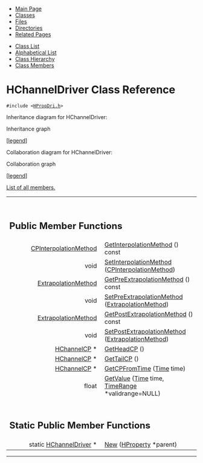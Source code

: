 <div class="tabs">

- [Main Page](index.md)
- <span id="current">[Classes](annotated.md)</span>
- [Files](files.md)
- [Directories](dirs.md)
- [Related Pages](pages.md)

</div>

<div class="tabs">

- [Class List](annotated.md)
- [Alphabetical List](classes.md)
- [Class Hierarchy](hierarchy.md)
- [Class Members](functions.md)

</div>

# HChannelDriver Class Reference

`#include <`<a href="HPropDri_8h-source.md" class="el"><code>HPropDri.h</code></a>`>`

Inheritance diagram for HChannelDriver:

<span class="image placeholder" original-image-src="classHChannelDriver__inherit__graph.gif" original-image-title="" border="0" usemap="#HChannelDriver__inherit__map">Inheritance graph</span>

\[[legend](graph_legend.md)\]

Collaboration diagram for HChannelDriver:

<span class="image placeholder" original-image-src="classHChannelDriver__coll__graph.gif" original-image-title="" border="0" usemap="#HChannelDriver__coll__map">Collaboration graph</span>

\[[legend](graph_legend.md)\]

[List of all members.](classHChannelDriver-members.md)

<table data-border="0" data-cellpadding="0" data-cellspacing="0">
<colgroup>
<col style="width: 50%" />
<col style="width: 50%" />
</colgroup>
<tbody>
<tr>
<td></td>
<td></td>
</tr>
<tr>
<td colspan="2"><br />
&#10;<h2 id="public-member-functions">Public Member Functions</h2></td>
</tr>
<tr>
<td class="memItemLeft" style="text-align: right;" data-nowrap="" data-valign="top"><a href="CPInterp_8h.md#9294a500dc6f913ae6b63633fa4e8236" class="el">CPInterpolationMethod</a> </td>
<td class="memItemRight" data-valign="bottom"><a href="classHChannelDriver.md#3a9524907fd7628a15178f0ecc351cfa" class="el">GetInterpolationMethod</a> () const</td>
</tr>
<tr>
<td class="memItemLeft" style="text-align: right;" data-nowrap="" data-valign="top">void </td>
<td class="memItemRight" data-valign="bottom"><a href="classHChannelDriver.md#108ad82cc69c9fe4558afd7e297d69b9" class="el">SetInterpolationMethod</a> (<a href="CPInterp_8h.md#9294a500dc6f913ae6b63633fa4e8236" class="el">CPInterpolationMethod</a>)</td>
</tr>
<tr>
<td class="memItemLeft" style="text-align: right;" data-nowrap="" data-valign="top"><a href="CPInterp_8h.md#a9ebaf7fd7d5c61ab5c70c443b15f1af" class="el">ExtrapolationMethod</a> </td>
<td class="memItemRight" data-valign="bottom"><a href="classHChannelDriver.md#2546c3cf7996bef7910f43f2daf780ad" class="el">GetPreExtrapolationMethod</a> () const</td>
</tr>
<tr>
<td class="memItemLeft" style="text-align: right;" data-nowrap="" data-valign="top">void </td>
<td class="memItemRight" data-valign="bottom"><a href="classHChannelDriver.md#a6028cb528dc72f4429c6ed014dd247e" class="el">SetPreExtrapolationMethod</a> (<a href="CPInterp_8h.md#a9ebaf7fd7d5c61ab5c70c443b15f1af" class="el">ExtrapolationMethod</a>)</td>
</tr>
<tr>
<td class="memItemLeft" style="text-align: right;" data-nowrap="" data-valign="top"><a href="CPInterp_8h.md#a9ebaf7fd7d5c61ab5c70c443b15f1af" class="el">ExtrapolationMethod</a> </td>
<td class="memItemRight" data-valign="bottom"><a href="classHChannelDriver.md#fc051bbb8493eaef2d686f27ee6bc3f6" class="el">GetPostExtrapolationMethod</a> () const</td>
</tr>
<tr>
<td class="memItemLeft" style="text-align: right;" data-nowrap="" data-valign="top">void </td>
<td class="memItemRight" data-valign="bottom"><a href="classHChannelDriver.md#6ab909369333e14ff190fd10de303fd2" class="el">SetPostExtrapolationMethod</a> (<a href="CPInterp_8h.md#a9ebaf7fd7d5c61ab5c70c443b15f1af" class="el">ExtrapolationMethod</a>)</td>
</tr>
<tr>
<td class="memItemLeft" style="text-align: right;" data-nowrap="" data-valign="top"><a href="classHChannelCP.md" class="el">HChannelCP</a> * </td>
<td class="memItemRight" data-valign="bottom"><a href="classHChannelDriver.md#d55b4a9828c87389479aeeea3f625fde" class="el">GetHeadCP</a> ()</td>
</tr>
<tr>
<td class="memItemLeft" style="text-align: right;" data-nowrap="" data-valign="top"><a href="classHChannelCP.md" class="el">HChannelCP</a> * </td>
<td class="memItemRight" data-valign="bottom"><a href="classHChannelDriver.md#f0b119d66ac943c0b4d99cf2b3c25a30" class="el">GetTailCP</a> ()</td>
</tr>
<tr>
<td class="memItemLeft" style="text-align: right;" data-nowrap="" data-valign="top"><a href="classHChannelCP.md" class="el">HChannelCP</a> * </td>
<td class="memItemRight" data-valign="bottom"><a href="classHChannelDriver.md#d25322fe3bd5c37b8f80dfe660042b4a" class="el">GetCPFromTime</a> (<a href="classTime.md" class="el">Time</a> time)</td>
</tr>
<tr>
<td class="memItemLeft" style="text-align: right;" data-nowrap="" data-valign="top">float </td>
<td class="memItemRight" data-valign="bottom"><a href="classHChannelDriver.md#560ff5f17fa01e025d92664c298c865b" class="el">GetValue</a> (<a href="classTime.md" class="el">Time</a> time, <a href="classTimeRange.md" class="el">TimeRange</a> *validrange=NULL)</td>
</tr>
<tr>
<td colspan="2"><br />
&#10;<h2 id="static-public-member-functions">Static Public Member Functions</h2></td>
</tr>
<tr>
<td class="memItemLeft" style="text-align: right;" data-nowrap="" data-valign="top">static <a href="classHChannelDriver.md" class="el">HChannelDriver</a> * </td>
<td class="memItemRight" data-valign="bottom"><a href="classHChannelDriver.md#a2620be04bc6a915b93a20e51f6567d2" class="el">New</a> (<a href="classHProperty.md" class="el">HProperty</a> *parent)</td>
</tr>
</tbody>
</table>

------------------------------------------------------------------------

<span id="_details"></span>

